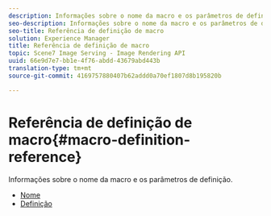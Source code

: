 ```yaml
---
description: Informações sobre o nome da macro e os parâmetros de definição.
seo-description: Informações sobre o nome da macro e os parâmetros de definição.
seo-title: Referência de definição de macro
solution: Experience Manager
title: Referência de definição de macro
topic: Scene7 Image Serving - Image Rendering API
uuid: 66e9d7e7-bb1e-4f76-abdd-43679abd443b
translation-type: tm+mt
source-git-commit: 4169757880407b62addd0a70ef1807d8b195820b

---
```



# Referência de definição de macro{#macro-definition-reference}

Informações sobre o nome da macro e os parâmetros de definição.

* [Nome](r-name-macro.md)
* [Definição](r-definition-macro.md)
